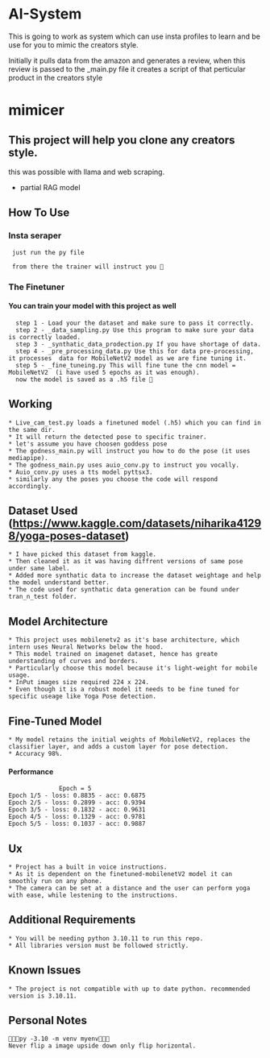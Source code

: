 # AI-System
This is going to work as system which can use insta profiles to learn and be use for you to mimic the creators style.

Initially it pulls data from the amazon and generates a review, when this review is passed to the _main.py file it creates a script of that perticular product in the creators style

# mimicer


## This project will help you clone any creators style.
this was possible with llama and web scraping.
* partial RAG model


## How To Use 
  ### Insta seraper
     just run the py file
  
     from there the trainer will instruct you 🎉
  ### The Finetuner 
  #### You can train your model with this project as well
      step 1 - Load your the dataset and make sure to pass it correctly.
      step 2 - _data_sampling.py Use this program to make sure your data is correctly loaded.
      step 3 - _synthatic_data_prodection.py If you have shortage of data.
      step 4 - _pre_processing_data.py Use this for data pre-processing, it processes  data for MobileNetV2 model as we are fine tuning it.
      step 5 - _fine_tuneing.py This will fine tune the cnn model = MobileNetV2  (i have used 5 epochs as it was enough).
      now the model is saved as a .h5 file 🎉


## Working
    * Live_cam_test.py loads a finetuned model (.h5) which you can find in the same dir.
    * It will return the detected pose to specific trainer.
    * let's assume you have choosen goddess pose
    * The godness_main.py will instruct you how to do the pose (it uses mediapipe).
    * The godness_main.py uses auio_conv.py to instruct you vocally.
    * Auio_conv.py uses a tts model pyttsx3.
    * similarly any the poses you choose the code will respond accordingly.

## Dataset Used (https://www.kaggle.com/datasets/niharika41298/yoga-poses-dataset)
    * I have picked this dataset from kaggle.
    * Then cleaned it as it was having diffrent versions of same pose under same label.
    * Added more synthatic data to increase the dataset weightage and help the model understand better.
    * The code used for synthatic data generation can be found under tran_n_test folder.

## Model Architecture
    * This project uses mobilenetv2 as it's base architecture, which intern uses Neural Networks below the hood.
    * This model trained on imagenet dataset, hence has greate understanding of curves and borders.
    * Particularly choose this model because it's light-weight for mobile usage.
    * InPut images size required 224 x 224.
    * Even though it is a robust model it needs to be fine tuned for specific useage like Yoga Pose detection.

## Fine-Tuned Model
    * My model retains the initial weights of MobileNetV2, replaces the classifier layer, and adds a custom layer for pose detection.
    * Accuracy 98%.
  #### Performance
                  Epoch = 5
    Epoch 1/5 - loss: 0.8835 - acc: 0.6875
    Epoch 2/5 - loss: 0.2899 - acc: 0.9394
    Epoch 3/5 - loss: 0.1832 - acc: 0.9631
    Epoch 4/5 - loss: 0.1329 - acc: 0.9781
    Epoch 5/5 - loss: 0.1037 - acc: 0.9887

## Ux
    * Project has a built in voice instructions.
    * As it is dependent on the finetuned-mobilenetV2 model it can smoothly run on any phone.
    * The camera can be set at a distance and the user can perform yoga with ease, while lestening to the instructions.

## Additional Requirements
    * You will be needing python 3.10.11 to run this repo.
    * All libraries version must be followed strictly.


## Known Issues 
    * The project is not compatible with up to date python. recommended version is 3.10.11.


## Personal Notes
    🔴🔴🔴py -3.10 -m venv myenv🔴🔴🔴
    Never flip a image upside down only flip horizontal.


